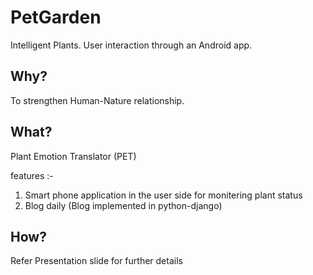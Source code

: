 # PetGarden

Intelligent  Plants. User interaction through an Android app.

## Why?
To strengthen Human-Nature relationship.

## What?
Plant Emotion Translator (PET) 

features :- 
  1) Smart phone application in the user side for monitering plant status
  2) Blog daily (Blog implemented in python-django)
  
## How?
 Refer Presentation slide for further details
 
 





